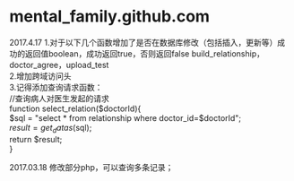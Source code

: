 # mental_family.github.com
2017.4.17
1.对于以下几个函数增加了是否在数据库修改（包括插入，更新等）成功的返回值boolean，成功返回true，否则返回false
build_relationship，doctor_agree，upload_test<br />
2.增加跨域访问头<br />
3.记得添加查询请求函数：<br />
//查询病人对医生发起的请求<br />
function select_relation($doctorId){<br />
	$sql = "select * from relationship where doctor_id=$doctorId";<br />
	$result = get_datas($sql);<br />
	return $result;<br />
}<br />



2017.03.18 修改部分php，可以查询多条记录；
